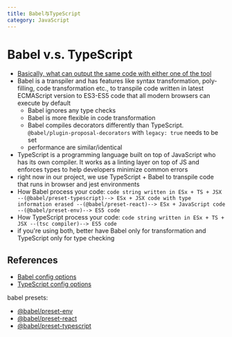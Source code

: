 ```yaml
---
title: Babel与TypeScript
category: JavaScript
---
```


# Babel v.s. TypeScript

* [Basically, what can output the same code with either one of the tool](https://blog.logrocket.com/babel-vs-typescript)
* Babel is a transpiler and has features like syntax transformation, poly-filling, code transformation etc., to transpile code written in latest ECMAScript version to ES3-ES5 code that all modern browsers can execute by default
  * Babel ignores any type checks 
  * Babel is more flexible in code transformation
  * Babel compiles decorators differently than TypeScript. `@babel/plugin-proposal-decorators` with `legacy: true` needs to be set
  * performance are similar/identical
* TypeScript is a programming language built on top of JavaScript who has its own compiler. It works as a linting layer on top of JS and enforces types to help developers minimize common errors 
* right now in our project, we use TypeScript + Babel to transpile code that runs in browser and jest environments
* How Babel process your code: `code string written in ESx + TS + JSX --(@babel/preset-typescript)--> ESx + JSX code with type information erased --(@babel/preset-react)--> ESx + JavaScript code --(@babel/preset-env)--> ES5 code`
* How TypeScript process your code: `code string written in ESx + TS + JSX --(tsc compiler)--> ES5 code`
* if you're using both, better have Babel only for transformation and TypeScript only for type checking

## References

* [Babel config options](https://babeljs.io/docs/en/options)
* [TypeScript config options](https://typescriptlang.org/tsconfig)

babel presets:

* [@babel/preset-env](https://babeljs.io/docs/en/babel-preset-env)
* [@babel/preset-react](https://babeljs.io/docs/en/babel-preset-react)
* [@babel/preset-typescript](https://babeljs.io/docs/en/babel-preset-typescript)
